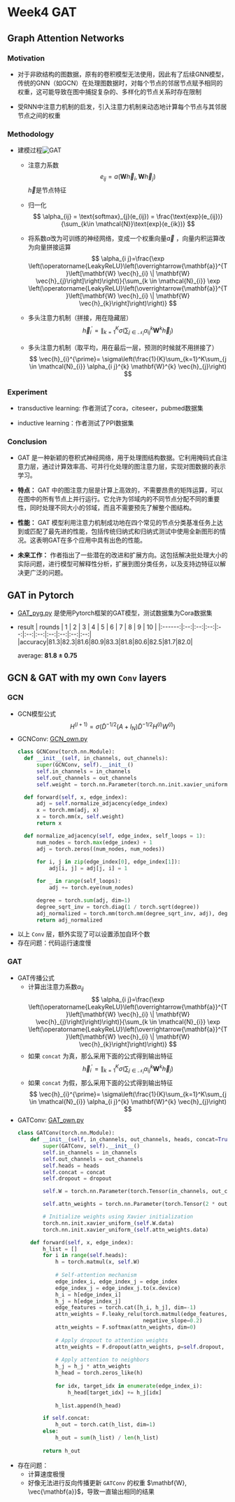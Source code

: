 # Week4 GAT
## Graph Attention Networks

### Motivation

- 对于非欧结构的图数据，原有的卷积模型无法使用，因此有了后续GNN模型，传统的GNN（如GCN）在处理图数据时，对每个节点的邻居节点赋予相同的权重，这可能导致在图中捕捉复杂的、多样化的节点关系时存在限制
    
- 受RNN中注意力机制的启发，引入注意力机制来动态地计算每个节点与其邻居节点之间的权重
    

### Methodology

- 建模过程![GAT](https://mila.quebec/wp-content/uploads/2018/07/687474703a2f2f7777772e636c2e63616d2e61632e756b2f25374570763237332f696d616765732f6761742e6a7067.jpeg)
    
    - 注意力系数 
        $$
        e_{ij} = a(\mathbf{W}\vec{h}_i, \mathbf{W}\vec{h}_j)
        $$ 
        $\vec{h}$是节点特征
        
    - 归一化
        $$
        \alpha_{ij} = \text{softmax}_{j}(e_{ij}) = \frac{\text{exp}(e_{ij})}{\sum_{k\in \mathcal{N}}\text{exp}(e_{ik})}
        $$
        
    - 将系数$a$改为可训练的神经网络，变成一个权重向量$\vec{a}$ ，向量内积运算改为向量拼接运算 
        $$
        \alpha_{i j}=\frac{\exp \left(\operatorname{LeakyReLU}\left(\overrightarrow{\mathbf{a}}^{T}\left[\mathbf{W} \vec{h}_{i} \| \mathbf{W} \vec{h}_{j}\right]\right)\right)}{\sum_{k \in \mathcal{N}_{i}} \exp \left(\operatorname{LeakyReLU}\left(\overrightarrow{\mathbf{a}}^{T}\left[\mathbf{W} \vec{h}_{i} \| \mathbf{W} \vec{h}_{k}\right]\right)\right)}
        $$
        
    - 多头注意力机制（拼接，用在隐藏层）
        $$
        \vec{h}_{i}^{\prime}=\|_{k=1}^{K} \sigma\left(\sum_{j \in \mathcal{N}_{i}} \alpha_{i j}^{k} \mathbf{W}^{k} \vec{h}_{j}\right)
        $$

    - 多头注意力机制（取平均，用在最后一层，预测的时候就不用拼接了）
        $$
        \vec{h}_{i}^{\prime}= \sigma\left(\frac{1}{K}\sum_{k=1}^K\sum_{j \in \mathcal{N}_{i}} \alpha_{i j}^{k} \mathbf{W}^{k} \vec{h}_{j}\right)
        $$
        

### Experiment

- transductive learning: 作者测试了cora，citeseer，pubmed数据集
    
- inductive learning：作者测试了PPI数据集
    

### Conclusion

- GAT 是一种新颖的卷积式神经网络，用于处理图结构数据。它利用掩码式自注意力层，通过计算效率高、可并行化处理的图注意力层，实现对图数据的表示学习。
    
- **特点：** GAT 中的图注意力层是计算上高效的，不需要昂贵的矩阵运算，可以在图中的所有节点上并行运行。它允许为邻域内的不同节点分配不同的重要性，同时处理不同大小的邻域，而且不需要预先了解整个图结构。
    
- **性能：** GAT 模型利用注意力机制成功地在四个常见的节点分类基准任务上达到或匹配了最先进的性能，包括传统归纳式和归纳式测试中使用全新图形的情况。这表明GAT在多个应用中具有出色的性能。
    
- **未来工作：** 作者指出了一些潜在的改进和扩展方向。这包括解决批处理大小的实际问题，进行模型可解释性分析，扩展到图分类任务，以及支持边特征以解决更广泛的问题。
    

## GAT in Pytorch
- [GAT_pyg.py](GAT_pyg.py) 是使用Pytorch框架的GAT模型，测试数据集为Cora数据集
- result
    | rounds | 1  | 2  | 3  | 4  | 5  | 6  | 7  | 8  | 9  | 10 |
    |:------:|:--:|:--:|:--:|:--:|:--:|:--:|:--:|:--:|:--:|:--:|
    |accuracy|81.3|82.3|81.6|80.9|83.3|81.8|80.6|82.5|81.7|82.0|
  
    average: **81.8 ± 0.75**

## GCN & GAT with my own `Conv` layers
### GCN
- GCN模型公式
  $$
  H^{(l + 1)} = \sigma(\tilde{D}^{-1/2}(A + I_N)\tilde{D}^{-1/2}H^{(l)}W^{(l)})
  $$
- GCNConv: [GCN_own.py](GCN_own.py)
  ```py
  class GCNConv(torch.nn.Module):
    def __init__(self, in_channels, out_channels):
        super(GCNConv, self).__init__()
        self.in_channels = in_channels
        self.out_channels = out_channels
        self.weight = torch.nn.Parameter(torch.nn.init.xavier_uniform_(torch.empty(in_channels, out_channels)))

    def forward(self, x, edge_index):
        adj = self.normalize_adjacency(edge_index)
        x = torch.mm(adj, x)
        x = torch.mm(x, self.weight)
        return x

    def normalize_adjacency(self, edge_index, self_loops = 1):
        num_nodes = torch.max(edge_index) + 1
        adj = torch.zeros((num_nodes, num_nodes))
        
        for i, j in zip(edge_index[0], edge_index[1]):
            adj[i, j] = adj[j, i] = 1

        for _ in range(self_loops):
            adj += torch.eye(num_nodes)

        degree = torch.sum(adj, dim=1)
        degree_sqrt_inv = torch.diag(1 / torch.sqrt(degree))
        adj_normalized = torch.mm(torch.mm(degree_sqrt_inv, adj), degree_sqrt_inv)
        return adj_normalized
  ```
- 以上 `Conv` 层，额外实现了可以设置添加自环个数
- 存在问题：代码运行速度慢

### GAT

- GAT传播公式
  - 计算出注意力系数$\alpha_{ij}$
    $$
    \alpha_{i j}=\frac{\exp \left(\operatorname{LeakyReLU}\left(\overrightarrow{\mathbf{a}}^{T}\left[\mathbf{W} \vec{h}_{i} \| \mathbf{W} \vec{h}_{j}\right]\right)\right)}{\sum_{k \in \mathcal{N}_{i}} \exp \left(\operatorname{LeakyReLU}\left(\overrightarrow{\mathbf{a}}^{T}\left[\mathbf{W} \vec{h}_{i} \| \mathbf{W} \vec{h}_{k}\right]\right)\right)}
    $$
  - 如果 `concat` 为真，那么采用下面的公式得到输出特征
    $$
    \vec{h}_{i}^{\prime}=\|_{k=1}^{K} \sigma\left(\sum_{j \in \mathcal{N}_{i}} \alpha_{i j}^{k} \mathbf{W}^{k} \vec{h}_{j}\right)
    $$
  - 如果 `concat` 为假，那么采用下面的公式得到输出特征
    $$
    \vec{h}_{i}^{\prime}= \sigma\left(\frac{1}{K}\sum_{k=1}^K\sum_{j \in \mathcal{N}_{i}} \alpha_{i j}^{k} \mathbf{W}^{k} \vec{h}_{j}\right)
    $$
- GATConv: [GAT_own.py](GAT_own.py)
    ```py
    class GATConv(torch.nn.Module):
        def __init__(self, in_channels, out_channels, heads, concat=True, dropout=0.6):
            super(GATConv, self).__init__()
            self.in_channels = in_channels
            self.out_channels = out_channels
            self.heads = heads
            self.concat = concat
            self.dropout = dropout

            self.W = torch.nn.Parameter(torch.Tensor(in_channels, out_channels))

            self.attn_weights = torch.nn.Parameter(torch.Tensor(2 * out_channels, 1))

            # Initialize weights using Xavier initialization
            torch.nn.init.xavier_uniform_(self.W.data)
            torch.nn.init.xavier_uniform_(self.attn_weights.data)

        def forward(self, x, edge_index):
            h_list = []
            for i in range(self.heads):
                h = torch.matmul(x, self.W)  
                
                # Self-attention mechanism
                edge_index_i, edge_index_j = edge_index
                edge_index_j = edge_index_j.to(x.device)
                h_i = h[edge_index_i]
                h_j = h[edge_index_j]
                edge_features = torch.cat([h_i, h_j], dim=-1)
                attn_weights = F.leaky_relu(torch.matmul(edge_features, self.attn_weights), 
                                            negative_slope=0.2)
                attn_weights = F.softmax(attn_weights, dim=0)
                
                # Apply dropout to attention weights
                attn_weights = F.dropout(attn_weights, p=self.dropout, training=self.training)
                
                # Apply attention to neighbors
                h_j = h_j * attn_weights
                h_head = torch.zeros_like(h)  
                
                for idx, target_idx in enumerate(edge_index_i):
                    h_head[target_idx] += h_j[idx]
                    
                h_list.append(h_head)

            if self.concat:
                h_out = torch.cat(h_list, dim=1)
            else:
                h_out = sum(h_list) / len(h_list)
                
            return h_out
    ```
- 存在问题：
  - 计算速度极慢
  - 好像无法进行反向传播更新 `GATConv` 的权重 $\mathbf{W}, \vec{\mathbf{a}}$，导致一直输出相同的结果
